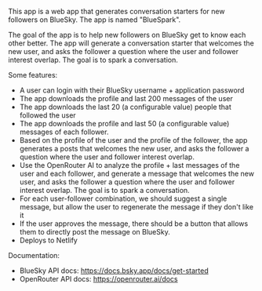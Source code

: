 This app is a web app that generates conversation starters for new followers on BlueSky. The app is named "BlueSpark".

The goal of the app is to help new followers on BlueSky get to know each other better. The app will generate a conversation starter that welcomes the new user, and asks the follower a question where the user and follower interest overlap. The goal is to spark a conversation.

Some features:

* A user can login with their BlueSky username + application password
* The app downloads the profile and last 200 messages of the user
* The app downloads the last 20 (a configurable value) people that followed the user
* The app downloads the profile and last 50 (a configurable value) messages of each follower.
* Based on the profile of the user and the profile of the follower, the app generates a posts that welcomes the new user, and asks the follower a question where the user and follower interest overlap.
* Use the OpenRouter AI to analyze the profile + last messages of the user and each follower, and generate a message that welcomes the new user, and asks the follower a question where the user and follower interest overlap. The goal is to spark a conversation.
* For each user-follower combination, we should suggest a single message, but allow the user to regenerate the message if they don't like it
* If the user approves the message, there should be a button that allows them to directly post the message on BlueSky.
* Deploys to Netlify

Documentation:
* BlueSky API docs: https://docs.bsky.app/docs/get-started
* OpenRouter API docs: https://openrouter.ai/docs
